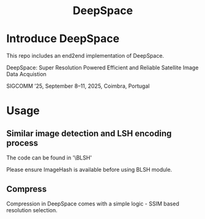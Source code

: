 <h1 align="center">
  <b>DeepSpace</b><br>
</h1>

# Introduce DeepSpace

This repo includes an end2end implementation of DeepSpace.

DeepSpace: Super Resolution Powered Efficient and Reliable Satellite Image Data Acquistion

SIGCOMM ’25, September 8–11, 2025, Coimbra, Portugal

# Usage 

## Similar image detection and LSH encoding process

The code can be found in '\BLSH'

Please ensure ImageHash is available before using BLSH module.

## Compress

Compression in DeepSpace comes with a simple logic - SSIM based resolution selection.
